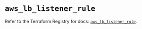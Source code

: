 # `aws_lb_listener_rule`

Refer to the Terraform Registry for docs: [`aws_lb_listener_rule`](https://registry.terraform.io/providers/hashicorp/aws/6.8.0/docs/resources/lb_listener_rule).
